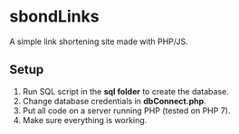 # sbondLinks

A simple link shortening site made with PHP/JS.

## Setup

1. Run SQL script in the **sql folder** to create the database.
2. Change database credentials in **dbConnect.php**. 
3. Put all code on a server running PHP (tested on PHP 7).
4. Make sure everything is working.
